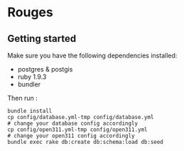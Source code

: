 # Rouges

## Getting started

Make sure you have the following dependencies installed:

- postgres & postgis
- ruby 1.9.3
- bundler

Then run :

    bundle install
    cp config/database.yml-tmp config/database.yml
    # change your database config accordingly
    cp config/open311.yml-tmp config/open311.yml
    # change your open311 config accordingly
    bundle exec rake db:create db:schema:load db:seed
